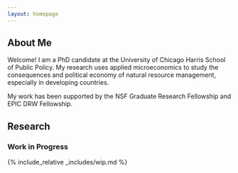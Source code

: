 ```yaml
---
layout: homepage
---
```


## About Me

Welcome! I am a PhD candidate at the University of Chicago Harris School of Public Policy. My research uses applied microeconomics to study the consequences and political economy of natural resource management, especially in developing countries. 

My work has been supported by the NSF Graduate Research Fellowship and EPIC DRW Fellowship.


<!-- 
-->

## Research 

### Work in Progress

{% include_relative _includes/wip.md %}

